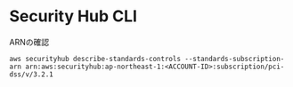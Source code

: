 # Security Hub CLI
ARNの確認
```
aws securityhub describe-standards-controls --standards-subscription-arn arn:aws:securityhub:ap-northeast-1:<ACCOUNT-ID>:subscription/pci-dss/v/3.2.1
```